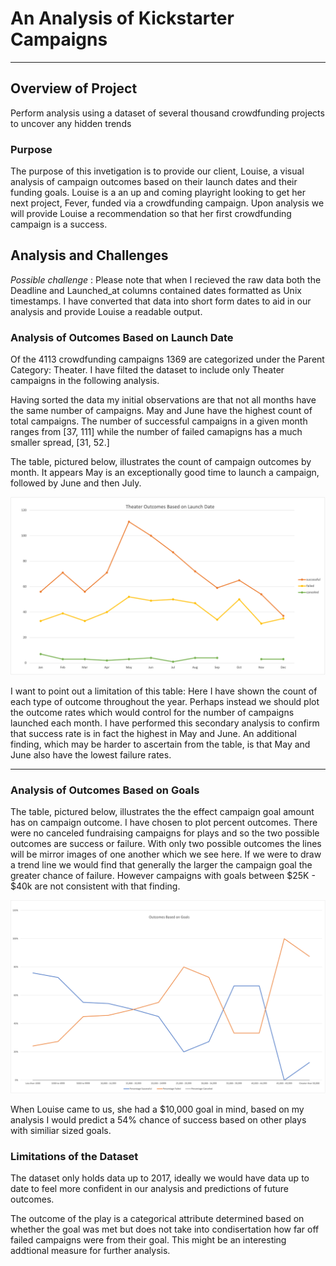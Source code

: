 # An Analysis of Kickstarter Campaigns 
---
## Overview of Project
Perform analysis using a dataset of several thousand crowdfunding projects to uncover any hidden trends

### Purpose
The purpose of this invetigation is to provide our client, Louise, a visual analysis of campaign outcomes based on their launch dates and their funding goals. Louise is a an up and coming playright looking to get her next project, Fever, funded via a crowdfunding campaign. Upon analysis we will provide Louise a recommendation so that her first crowdfunding campaign is a success. 

## Analysis and Challenges
*Possible challenge* : Please note that when I recieved the raw data both the Deadline and Launched_at columns contained dates formatted as Unix timestamps. I have converted that data into short form dates to aid in our analysis and provide Louise a readable output. 

### Analysis of Outcomes Based on Launch Date
Of the 4113 crowdfunding campaigns 1369 are categorized under the Parent Category: Theater. I have filted the dataset to include only Theater campaigns in the following analysis.

Having sorted the data my initial observations are that not all months have the same number of campaigns. May and June have the highest count of total campaigns. The number of successful campaigns in a given month ranges from [37, 111] while the number of failed camapigns has a much smaller spread, [31, 52.] 

The table, pictured below, illustrates the count of campaign outcomes by month. It appears May is an exceptionally good time to launch a campaign, followed by June and then July. 

![Theater_Outcomes_vs_Launch](https://github.com/cfusco77/kickstarter-analysis/blob/main/Theater_Outcomes_vs_Launch.png)

I want to point out a limitation of this table: Here I have shown the count of each type of outcome throughout the year. Perhaps instead we should plot the outcome rates which would control for the number of campaigns launched each month. I have performed this secondary analysis to confirm that success rate is in fact the highest in May and June. An additional finding, which may be harder to ascertain from the table, is that May and June also have the lowest failure rates. 

---
### Analysis of Outcomes Based on Goals
The table, pictured below, illustrates the the effect campaign goal amount has on campaign outcome. I have chosen to plot percent outcomes. There were no canceled fundraising campaigns for plays and so the two possible outcomes are success or failure. With only two possible outcomes the lines will be mirror images of one another which we see here. If we were to draw a trend line we would find that generally the larger the campaign goal the greater chance of failure. However campaigns with goals between $25K - $40k are not consistent with that finding. 

![Outcomes_vs_Goals](https://github.com/cfusco77/kickstarter-analysis/blob/main/Outcomes_vs_Goals.png) 

When Louise came to us, she had a $10,000 goal in mind, based on my analysis I would predict a 54% chance of success based on other plays with similiar sized goals.

### Limitations of the Dataset
The dataset only holds data up to 2017, ideally we would have data up to date to feel more confident in our analysis and predictions of future outcomes.  

The outcome of the play is a categorical attribute determined based on whether the goal was met but does not take into condisertation how far off failed campaigns were from their goal. This might be an interesting addtional measure for further analysis. 


